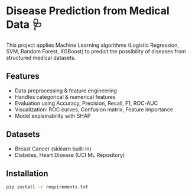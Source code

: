 # Disease Prediction from Medical Data 🩺

This project applies Machine Learning algorithms (Logistic Regression, SVM, Random Forest, XGBoost) 
to predict the possibility of diseases from structured medical datasets.

## Features
- Data preprocessing & feature engineering
- Handles categorical & numerical features
- Evaluation using Accuracy, Precision, Recall, F1, ROC-AUC
- Visualization: ROC curves, Confusion matrix, Feature importance
- Model explainability with SHAP

## Datasets
- Breast Cancer (sklearn built-in)
- Diabetes, Heart Disease (UCI ML Repository)

## Installation
```bash
pip install -r requirements.txt

